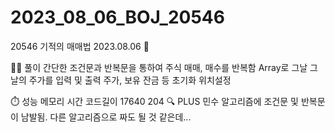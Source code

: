 # 2023_08_06_BOJ_20546
20546 기적의 매매법
2023.08.06 📆

👩‍🏫 풀이
간단한 조건문과 반복문을 통하여 주식 매매, 매수를 반복함 
Array로 그날 그날의 주가를 입력 및 출력
주가, 보유 잔금 등 초기화 위치설정

⏱️ 성능
메모리	시간	코드길이
  17640      	204
🔍 PLUS
민수 알고리즘에 조건문 및 반복문이 남발됨. 다른 알고리즘으로 짜도 될 것 같은데... 
